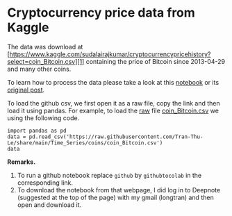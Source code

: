 # Cryptocurrency price data from Kaggle

The data was download at [https://www.kaggle.com/sudalairajkumar/cryptocurrencypricehistory?select=coin_Bitcoin.csv][1]
containing the price of Bitcoin since 2013-04-29 and many other coins.

To learn how to process the data please take a look at this [notebook][3] or its [original post][2].

To load the github csv, we first open it as a raw file, copy the link and then load it using pandas.
For example, to load the [raw][4] file [coin_Bitcoin.csv][5] we using the following code.
```
import pandas as pd
data = pd.read_csv('https://raw.githubusercontent.com/Tran-Thu-Le/share/main/Time_Series/coins/coin_Bitcoin.csv')
data
```

**Remarks.**
1. To run a github notebook replace `github` by `githubtocolab` in the corresponding link.
2. To download the notebook from that webpage, I did log in to Deepnote (suggested at the top of the page) with my gmail (longtran) and then open and download it.


[1]: https://www.kaggle.com/sudalairajkumar/cryptocurrencypricehistory?select=coin_Bitcoin.csv
[2]: https://deepnote.com/@Frequentist-Statistics/Predicting-the-closing-price-of-Bitcoin-using-Multiple-Regression--L4yeXj9R-mQOzrx3M0pXA
[3]: https://github.com/Tran-Thu-Le/share/blob/main/Time_Series/bitcoin_multi_regression.ipynb
[4]: https://raw.githubusercontent.com/Tran-Thu-Le/share/main/Time_Series/coins/coin_Bitcoin.csv
[5]: https://github.com/Tran-Thu-Le/share/blob/main/Time_Series/coins/coin_Bitcoin.csv
